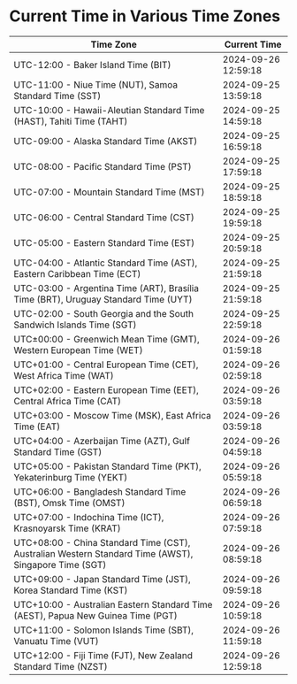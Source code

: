 # Current Time in Various Time Zones

| Time Zone | Current Time |
|-----------|--------------|
| UTC-12:00 - Baker Island Time (BIT) | 2024-09-26 12:59:18 |
| UTC-11:00 - Niue Time (NUT), Samoa Standard Time (SST) | 2024-09-25 13:59:18 |
| UTC-10:00 - Hawaii-Aleutian Standard Time (HAST), Tahiti Time (TAHT) | 2024-09-25 14:59:18 |
| UTC-09:00 - Alaska Standard Time (AKST) | 2024-09-25 16:59:18 |
| UTC-08:00 - Pacific Standard Time (PST) | 2024-09-25 17:59:18 |
| UTC-07:00 - Mountain Standard Time (MST) | 2024-09-25 18:59:18 |
| UTC-06:00 - Central Standard Time (CST) | 2024-09-25 19:59:18 |
| UTC-05:00 - Eastern Standard Time (EST) | 2024-09-25 20:59:18 |
| UTC-04:00 - Atlantic Standard Time (AST), Eastern Caribbean Time (ECT) | 2024-09-25 21:59:18 |
| UTC-03:00 - Argentina Time (ART), Brasília Time (BRT), Uruguay Standard Time (UYT) | 2024-09-25 21:59:18 |
| UTC-02:00 - South Georgia and the South Sandwich Islands Time (SGT) | 2024-09-25 22:59:18 |
| UTC±00:00 - Greenwich Mean Time (GMT), Western European Time (WET) | 2024-09-26 01:59:18 |
| UTC+01:00 - Central European Time (CET), West Africa Time (WAT) | 2024-09-26 02:59:18 |
| UTC+02:00 - Eastern European Time (EET), Central Africa Time (CAT) | 2024-09-26 03:59:18 |
| UTC+03:00 - Moscow Time (MSK), East Africa Time (EAT) | 2024-09-26 03:59:18 |
| UTC+04:00 - Azerbaijan Time (AZT), Gulf Standard Time (GST) | 2024-09-26 04:59:18 |
| UTC+05:00 - Pakistan Standard Time (PKT), Yekaterinburg Time (YEKT) | 2024-09-26 05:59:18 |
| UTC+06:00 - Bangladesh Standard Time (BST), Omsk Time (OMST) | 2024-09-26 06:59:18 |
| UTC+07:00 - Indochina Time (ICT), Krasnoyarsk Time (KRAT) | 2024-09-26 07:59:18 |
| UTC+08:00 - China Standard Time (CST), Australian Western Standard Time (AWST), Singapore Time (SGT) | 2024-09-26 08:59:18 |
| UTC+09:00 - Japan Standard Time (JST), Korea Standard Time (KST) | 2024-09-26 09:59:18 |
| UTC+10:00 - Australian Eastern Standard Time (AEST), Papua New Guinea Time (PGT) | 2024-09-26 10:59:18 |
| UTC+11:00 - Solomon Islands Time (SBT), Vanuatu Time (VUT) | 2024-09-26 11:59:18 |
| UTC+12:00 - Fiji Time (FJT), New Zealand Standard Time (NZST) | 2024-09-26 12:59:18 |
